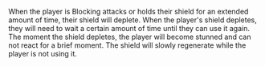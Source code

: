 When the player is Blocking attacks or holds their shield for an extended amount of time, their shield will deplete. When the player's shield depletes, they will need to wait a certain amount of time until they can use it again. The moment the shield depletes, the player will become stunned and can not react for a brief moment. The shield will slowly regenerate while the player is not using it.